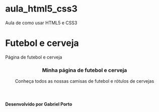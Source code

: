 # aula_html5_css3
Aula de como usar HTML5 e CSS3
<!DOCTYPE html>
<html lang = "pt-br">
<head> 
<meta charset = "urf-8">
 <h1> <stromg> Futebol e cerveja </strong> </h1>
 
</head>

<body>
<p> Página de futebol e cerveja </p>
<header> 
<h3> Minha página de futebol e cerveja</h3>
<p> Conheça todos as nossas camisas de futebol e rótulos de cervejas </p>

</header>

<footer> <h4> Desenvolvido por Gabriel Porto </h4> </footer>

</body>
</html>
